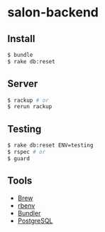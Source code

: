 salon-backend
=============

## Install
```sh
$ bundle
$ rake db:reset
```

## Server
```sh
$ rackup # or
$ rerun rackup
```

## Testing
```sh
$ rake db:reset ENV=testing
$ rspec # or
$ guard
```

## Tools
* [Brew](http://brew.sh/)
* [rbenv](https://github.com/sstephenson/rbenv)
* [Bundler](http://bundler.io/)
* [PostgreSQL](http://postgresapp.com/)
